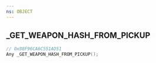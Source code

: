```yaml
---
ns: OBJECT
---
```

## _GET_WEAPON_HASH_FROM_PICKUP

```c
// 0x08F96CA6C551AD51
Any _GET_WEAPON_HASH_FROM_PICKUP();
```

